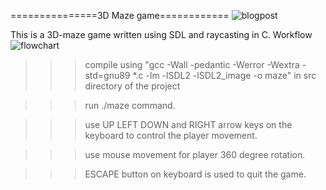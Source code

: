 ===============3D Maze game============
![blogpost](https://user-images.githubusercontent.com/67538957/211563340-4a81e371-cd86-4e05-8994-e2ccd1f6226d.png)


This is a 3D-maze game written using SDL and raycasting in C.
Workflow
![flowchart](https://user-images.githubusercontent.com/67538957/211578074-bcbf9320-664f-4465-b59a-0ff6f3c33811.png)


>>> compile using "gcc -Wall -pedantic -Werror -Wextra -std=gnu89 *.c -lm -lSDL2 -lSDL2_image -o maze" in src directory of the project

>>> run ./maze command.

>>> use UP LEFT DOWN and RIGHT arrow keys on the keyboard to control the player movement.

>>> use mouse movement for player 360 degree rotation.

>>> ESCAPE button on keyboard is used to quit the game.
